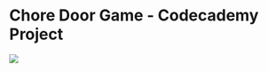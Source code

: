 # Chore Door Game - Codecademy Project
<img src="https://github.com/namvdo/chore-door-game-codecademy-project/raw/master/Screenshot.png">